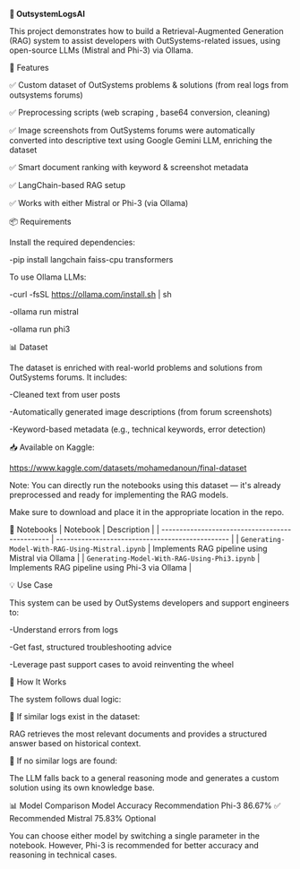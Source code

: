 **🧠 OutsystemLogsAI**

This project demonstrates how to build a Retrieval-Augmented Generation (RAG) system to assist developers with OutSystems-related issues, using open-source LLMs (Mistral and Phi-3) via Ollama.

🚀 Features

✅ Custom dataset of OutSystems problems & solutions (from real logs from outsystems forums)

✅ Preprocessing scripts (web scraping , base64 conversion, cleaning)

✅ Image screenshots from OutSystems forums were automatically converted into descriptive text using Google Gemini LLM, enriching the dataset

✅ Smart document ranking with keyword & screenshot metadata

✅ LangChain-based RAG setup

✅ Works with either Mistral or Phi-3 (via Ollama)

📦 Requirements

Install the required dependencies:

-pip install langchain faiss-cpu transformers

To use Ollama LLMs:


-curl -fsSL https://ollama.com/install.sh | sh

-ollama run mistral

-ollama run phi3

📊 Dataset

The dataset is enriched with real-world problems and solutions from OutSystems forums. It includes:

-Cleaned text from user posts

-Automatically generated image descriptions (from forum screenshots)

-Keyword-based metadata (e.g., technical keywords, error detection)

📥 Available on Kaggle:

https://www.kaggle.com/datasets/mohamedanoun/final-dataset

Note: You can directly run the notebooks using this dataset — it's already preprocessed and ready for implementing the RAG models.

Make sure to download and place it in the appropriate location in the repo.

🧪 Notebooks
| Notebook                                        | Description                                      |
| ----------------------------------------------- | ------------------------------------------------ |
| `Generating-Model-With-RAG-Using-Mistral.ipynb` | Implements RAG pipeline using Mistral via Ollama |
| `Generating-Model-With-RAG-Using-Phi3.ipynb`    | Implements RAG pipeline using Phi-3 via Ollama   |


💡 Use Case

This system can be used by OutSystems developers and support engineers to:

-Understand errors from logs

-Get fast, structured troubleshooting advice

-Leverage past support cases to avoid reinventing the wheel

🧠 How It Works

The system follows dual logic:

🧩 If similar logs exist in the dataset:

RAG retrieves the most relevant documents and provides a structured answer based on historical context.

🧠 If no similar logs are found:

The LLM falls back to a general reasoning mode and generates a custom solution using its own knowledge base.

📊 Model Comparison
Model	              Accuracy	            Recommendation
Phi-3	              86.67%	              ✅ Recommended
Mistral	            75.83%	               Optional

You can choose either model by switching a single parameter in the notebook.
However, Phi-3 is recommended for better accuracy and reasoning in technical cases.
